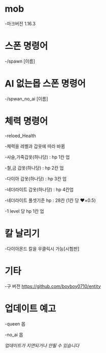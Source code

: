 # mob
-마크버전 1.16.3

# 스폰 명령어 
-/spawn [이름]


# AI 없는몹 스폰 명령어 
-/spwan_no_ai [이름]

# 체력 명령어
-reloed_Health

  -체력을 레벨과 갑옷에 따라 바뀜
  
 -사슬,가죽갑옷(하나당) : hp 1칸 업
  
 -철,금 갑옷(하나당) : hp 2칸 업 
  
 -다이아 갑옷(하나당) : hp 3칸 업
  
 -네더라이트 갑옷(하나당) : hp 4칸업
  
 -네더라이트 풀셋기준 hp : 28칸 (1칸 당 ❤×0.5)

 -1 level 당 hp 1칸 업

# 칼 날리기
-다이아몬드 칼을 우클릭시 가능[시험판]

# 기타
-구 버전 https://github.com/boyboy0710/entity

# 업데이트 예고
-queen 몹

-no_ai 몹

*업데이트가 지연되거나 안될 수 있습니다*
